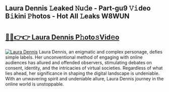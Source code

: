 ## Laura Dennis 𝙻eaked 𝙽u𝚍e - Part-gu9 𝚅𝚒deo B𝚒kini 𝙿hotos - Hot All 𝙻eaks W8WUN

# <h2><a href="http://ld1aqu.urlbe.top/?page=Laura+Dennis">🔗🔗👉👉 Laura Dennis P𝚑oto𝚜Vid𝚎o</a></h2>

[![Laura Dennis](https://i.imgur.com/eBuTRDB.gif)](http://ld1aqu.urlbe.top/?page=Laura+Dennis)
Laura Dennis, an enigmatic and complex personage, defies simple labels. Her unconventional method of engaging with online audiences has allured and offended observers, stimulating debates on consent, identity, and the intricacies of virtual societies. Regardless of what lies ahead, her significance in shaping the digital landscape is undeniable. With an unwavering spirit and undeniable allure, Laura Dennis journey in the online world is unstoppable.
